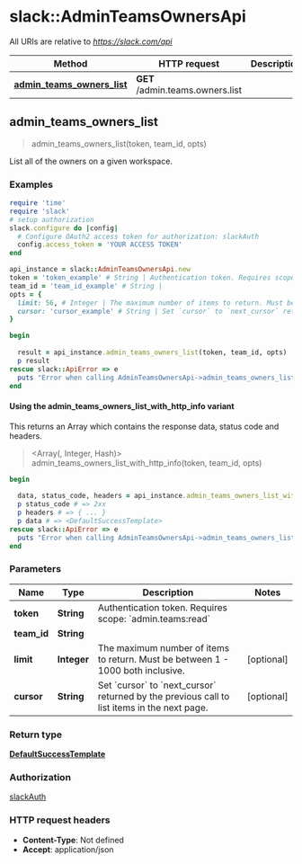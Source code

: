 # slack::AdminTeamsOwnersApi

All URIs are relative to *https://slack.com/api*

| Method | HTTP request | Description |
| ------ | ------------ | ----------- |
| [**admin_teams_owners_list**](AdminTeamsOwnersApi.md#admin_teams_owners_list) | **GET** /admin.teams.owners.list |  |


## admin_teams_owners_list

> <DefaultSuccessTemplate> admin_teams_owners_list(token, team_id, opts)



List all of the owners on a given workspace.

### Examples

```ruby
require 'time'
require 'slack'
# setup authorization
slack.configure do |config|
  # Configure OAuth2 access token for authorization: slackAuth
  config.access_token = 'YOUR ACCESS TOKEN'
end

api_instance = slack::AdminTeamsOwnersApi.new
token = 'token_example' # String | Authentication token. Requires scope: `admin.teams:read`
team_id = 'team_id_example' # String | 
opts = {
  limit: 56, # Integer | The maximum number of items to return. Must be between 1 - 1000 both inclusive.
  cursor: 'cursor_example' # String | Set `cursor` to `next_cursor` returned by the previous call to list items in the next page.
}

begin
  
  result = api_instance.admin_teams_owners_list(token, team_id, opts)
  p result
rescue slack::ApiError => e
  puts "Error when calling AdminTeamsOwnersApi->admin_teams_owners_list: #{e}"
end
```

#### Using the admin_teams_owners_list_with_http_info variant

This returns an Array which contains the response data, status code and headers.

> <Array(<DefaultSuccessTemplate>, Integer, Hash)> admin_teams_owners_list_with_http_info(token, team_id, opts)

```ruby
begin
  
  data, status_code, headers = api_instance.admin_teams_owners_list_with_http_info(token, team_id, opts)
  p status_code # => 2xx
  p headers # => { ... }
  p data # => <DefaultSuccessTemplate>
rescue slack::ApiError => e
  puts "Error when calling AdminTeamsOwnersApi->admin_teams_owners_list_with_http_info: #{e}"
end
```

### Parameters

| Name | Type | Description | Notes |
| ---- | ---- | ----------- | ----- |
| **token** | **String** | Authentication token. Requires scope: &#x60;admin.teams:read&#x60; |  |
| **team_id** | **String** |  |  |
| **limit** | **Integer** | The maximum number of items to return. Must be between 1 - 1000 both inclusive. | [optional] |
| **cursor** | **String** | Set &#x60;cursor&#x60; to &#x60;next_cursor&#x60; returned by the previous call to list items in the next page. | [optional] |

### Return type

[**DefaultSuccessTemplate**](DefaultSuccessTemplate.md)

### Authorization

[slackAuth](../README.md#slackAuth)

### HTTP request headers

- **Content-Type**: Not defined
- **Accept**: application/json

